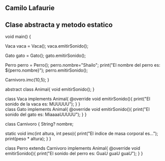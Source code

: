## Camilo Lafaurie
## Clase abstracta y metodo estatico 
void main() {
  
  Vaca vaca = Vaca();
  vaca.emitirSonido();
  
  Gato gato = Gato();
  gato.emitirSonido();
  
  Perro perro = Perro();
  perro.nombre="Shailo";
  print("El nombre del perro es: ${perro.nombre}");
  perro.emitirSonido();
  
  Carnivoro.imc(10,5);
}

abstract class Animal{
  void emitirSonido();
}

class Vaca implements Animal{
  @override
  void emitirSonido(){
    print("El sonido de la vaca es: MUUUUU");
  }
}  
class Gato implements Animal{
  @override
  void emitirSonido(){
    print("El sonido del gato es: MiaaaaUUUUU");
  }
}

class Carnivoro {
 String? nombre;
 
 static void imc(int altura, int peso){
   print("El indice de masa corporal es...");
   print(peso * altura);
 }
}

class Perro extends Carnivoro implements Animal{
  @override
  void emitirSonido(){
    print("El sonido del perro es: GuaU guaU guaU");
  }
}


~~~